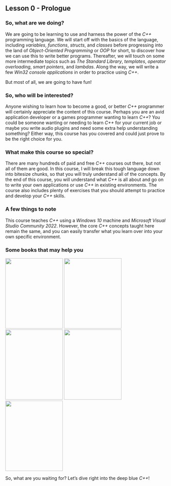 ## Lesson 0 - Prologue

### So, what are we doing?

We are going to be learning to use and harness the power of the <i>C++</i> programming language. We will start off with the basics of the language, including <i>variables</i>, <i>functions</i>, <i>structs</i>, and <i>classes</i> before progressing into the land of <i>Object-Oriented Programming</i> or <i>OOP</i> for short, to discover how we can use this to write better programs. 
Thereafter, we will touch on some more intermediate topics such as <i>The Standard Library</i>, <i>templates</i>, <i>operator overloading</i>, <i>smart pointers</i>, and <i>lambdas</i>. Along the way, we will write a few <i>Win32 console applications</i> in order to practice using <i>C++</i>.

But most of all, we are going to have fun!

### So, who will be interested?

Anyone wishing to learn how to become a good, or better <i>C++</i> programmer will certainly appreciate the content of this course. Perhaps you are an avid application developer or a games programmer wanting to learn <i>C++</i>? You could be someone wanting or needing to learn <i>C++</i> for your current job or maybe you write audio plugins and need some extra help understanding something? Either way, this course has you covered and could just prove to be the right choice for you.

### What make this course so special?

There are many hundreds of paid and free <i>C++</i> courses out there, but not all of them are good. In this course, I will break this tough language down into bitesize chunks, so that you will truly understand all of the concepts. By the end of this course, you will understand what <i>C++</i> is all about and go on to write your own applications or use <i>C++</i> in existing environments. The course also includes plenty of exercises that you should attempt to practice and develop your <i>C++</i> skills.

### A few things to note

This course teaches <i>C++</i> using a <i>Windows 10</i> machine and <i>Microsoft Visual Studio Community 2022</i>. However, the core <i>C++</i> concepts taught here remain the same, and you can easily transfer what you learn over into your own specific environment.

### Some books that may help you

<p align="left"> <img width="180" height="220" src="https://github.com/karsten-vermeulen-dev/Into-the-deep-blue-C-/blob/main/Images/sams_c.jpg"> <img width="180" height="220" src="https://github.com/karsten-vermeulen-dev/Into-the-deep-blue-C-/blob/main/Images/bs_c.jpg"> <img width="180" height="220" src="https://github.com/karsten-vermeulen-dev/Into-the-deep-blue-C-/blob/main/Images/md_c.jpg"> <img width="180" height="220" src="https://github.com/karsten-vermeulen-dev/Into-the-deep-blue-C-/blob/main/Images/savitch_c.jpg"> <img width="180" height="220" src="https://github.com/karsten-vermeulen-dev/Into-the-deep-blue-C-/blob/main/Images/beginning_c.jpg"> </p> 

So, what are you waiting for? Let’s dive right into the deep blue <i>C++</i>!

